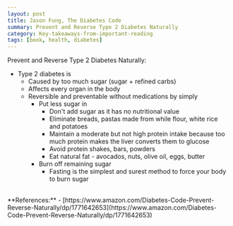 ```yaml
---
layout: post
title: Jason Fung, The Diabetes Code
summary: Prevent and Reverse Type 2 Diabetes Naturally
category: Key-takeaways-from-important-reading
tags: [book, health, diabetes]
---
```


Prevent and Reverse Type 2 Diabetes Naturally:
- Type 2 diabetes is
  - Caused by too much sugar (sugar + refined carbs)
  - Affects every organ in the body
  - Reversible and preventable without medications by simply
    - Put less sugar in
      - Don't add sugar as it has no nutritional value
      - Eliminate breads, pastas made from while flour, white rice and potatoes
      - Maintain a moderate but not high protein intake because too much protein makes the liver converts them to glucose
      - Avoid protein shakes, bars, powders
      - Eat natural fat - avocados, nuts, olive oil, eggs, butter
    - Burn off remaining sugar
      - Fasting is the simplest and surest method to force your body to burn sugar

<br>
**References:**
- [https://www.amazon.com/Diabetes-Code-Prevent-Reverse-Naturally/dp/1771642653](https://www.amazon.com/Diabetes-Code-Prevent-Reverse-Naturally/dp/1771642653)
